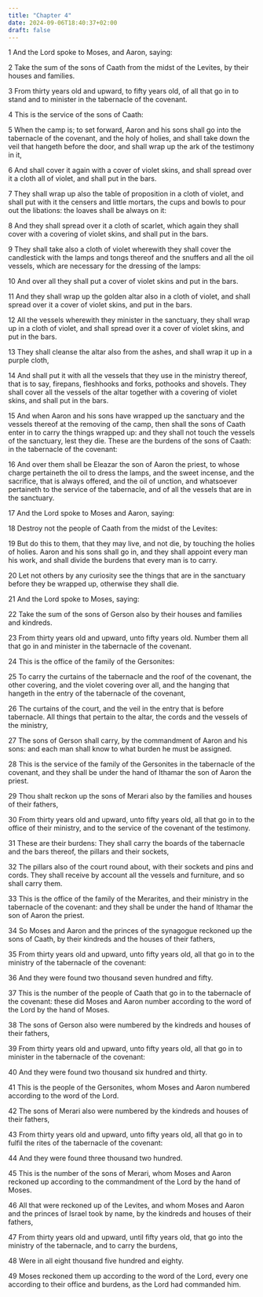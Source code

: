 ```yaml
---
title: "Chapter 4"
date: 2024-09-06T18:40:37+02:00
draft: false
---
```




1 And the Lord spoke to Moses, and Aaron, saying:

2 Take the sum of the sons of Caath from the midst of the Levites, by their houses and families.

3 From thirty years old and upward, to fifty years old, of all that go in to stand and to minister in the tabernacle of the covenant.

4 This is the service of the sons of Caath:

5 When the camp is; to set forward, Aaron and his sons shall go into the tabernacle of the covenant, and the holy of holies, and shall take down the veil that hangeth before the door, and shall wrap up the ark of the testimony in it,

6 And shall cover it again with a cover of violet skins, and shall spread over it a cloth all of violet, and shall put in the bars.

7 They shall wrap up also the table of proposition in a cloth of violet, and shall put with it the censers and little mortars, the cups and bowls to pour out the libations: the loaves shall be always on it:

8 And they shall spread over it a cloth of scarlet, which again they shall cover with a covering of violet skins, and shall put in the bars.

9 They shall take also a cloth of violet wherewith they shall cover the candlestick with the lamps and tongs thereof and the snuffers and all the oil vessels, which are necessary for the dressing of the lamps:

10 And over all they shall put a cover of violet skins and put in the bars.

11 And they shall wrap up the golden altar also in a cloth of violet, and shall spread over it a cover of violet skins, and put in the bars.

12 All the vessels wherewith they minister in the sanctuary, they shall wrap up in a cloth of violet, and shall spread over it a cover of violet skins, and put in the bars.

13 They shall cleanse the altar also from the ashes, and shall wrap it up in a purple cloth,

14 And shall put it with all the vessels that they use in the ministry thereof, that is to say, firepans, fleshhooks and forks, pothooks and shovels. They shall cover all the vessels of the altar together with a covering of violet skins, and shall put in the bars.

15 And when Aaron and his sons have wrapped up the sanctuary and the vessels thereof at the removing of the camp, then shall the sons of Caath enter in to carry the things wrapped up: and they shall not touch the vessels of the sanctuary, lest they die. These are the burdens of the sons of Caath: in the tabernacle of the covenant:

16 And over them shall be Eleazar the son of Aaron the priest, to whose charge pertaineth the oil to dress the lamps, and the sweet incense, and the sacrifice, that is always offered, and the oil of unction, and whatsoever pertaineth to the service of the tabernacle, and of all the vessels that are in the sanctuary.

17 And the Lord spoke to Moses and Aaron, saying:

18 Destroy not the people of Caath from the midst of the Levites:

19 But do this to them, that they may live, and not die, by touching the holies of holies. Aaron and his sons shall go in, and they shall appoint every man his work, and shall divide the burdens that every man is to carry.

20 Let not others by any curiosity see the things that are in the sanctuary before they be wrapped up, otherwise they shall die.

21 And the Lord spoke to Moses, saying:

22 Take the sum of the sons of Gerson also by their houses and families and kindreds.

23 From thirty years old and upward, unto fifty years old. Number them all that go in and minister in the tabernacle of the covenant.

24 This is the office of the family of the Gersonites:

25 To carry the curtains of the tabernacle and the roof of the covenant, the other covering, and the violet covering over all, and the hanging that hangeth in the entry of the tabernacle of the covenant,

26 The curtains of the court, and the veil in the entry that is before tabernacle. All things that pertain to the altar, the cords and the vessels of the ministry,

27 The sons of Gerson shall carry, by the commandment of Aaron and his sons: and each man shall know to what burden he must be assigned.

28 This is the service of the family of the Gersonites in the tabernacle of the covenant, and they shall be under the hand of Ithamar the son of Aaron the priest.

29 Thou shalt reckon up the sons of Merari also by the families and houses of their fathers,

30 From thirty years old and upward, unto fifty years old, all that go in to the office of their ministry, and to the service of the covenant of the testimony.

31 These are their burdens: They shall carry the boards of the tabernacle and the bars thereof, the pillars and their sockets,

32 The pillars also of the court round about, with their sockets and pins and cords. They shall receive by account all the vessels and furniture, and so shall carry them.

33 This is the office of the family of the Merarites, and their ministry in the tabernacle of the covenant: and they shall be under the hand of Ithamar the son of Aaron the priest.

34 So Moses and Aaron and the princes of the synagogue reckoned up the sons of Caath, by their kindreds and the houses of their fathers,

35 From thirty years old and upward, unto fifty years old, all that go in to the ministry of the tabernacle of the covenant:

36 And they were found two thousand seven hundred and fifty.

37 This is the number of the people of Caath that go in to the tabernacle of the covenant: these did Moses and Aaron number according to the word of the Lord by the hand of Moses.

38 The sons of Gerson also were numbered by the kindreds and houses of their fathers,

39 From thirty years old and upward, unto fifty years old, all that go in to minister in the tabernacle of the covenant:

40 And they were found two thousand six hundred and thirty.

41 This is the people of the Gersonites, whom Moses and Aaron numbered according to the word of the Lord.

42 The sons of Merari also were numbered by the kindreds and houses of their fathers,

43 From thirty years old and upward, unto fifty years old, all that go in to fulfil the rites of the tabernacle of the covenant:

44 And they were found three thousand two hundred.

45 This is the number of the sons of Merari, whom Moses and Aaron reckoned up according to the commandment of the Lord by the hand of Moses.

46 All that were reckoned up of the Levites, and whom Moses and Aaron and the princes of Israel took by name, by the kindreds and houses of their fathers,

47 From thirty years old and upward, until fifty years old, that go into the ministry of the tabernacle, and to carry the burdens,

48 Were in all eight thousand five hundred and eighty.

49 Moses reckoned them up according to the word of the Lord, every one according to their office and burdens, as the Lord had commanded him.

